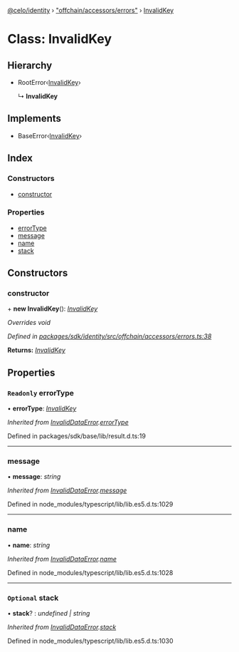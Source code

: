 [@celo/identity](../README.md) › ["offchain/accessors/errors"](../modules/_offchain_accessors_errors_.md) › [InvalidKey](_offchain_accessors_errors_.invalidkey.md)

# Class: InvalidKey

## Hierarchy

* RootError‹[InvalidKey](../enums/_offchain_accessors_errors_.schemaerrortypes.md#invalidkey)›

  ↳ **InvalidKey**

## Implements

* BaseError‹[InvalidKey](../enums/_offchain_accessors_errors_.schemaerrortypes.md#invalidkey)›

## Index

### Constructors

* [constructor](_offchain_accessors_errors_.invalidkey.md#constructor)

### Properties

* [errorType](_offchain_accessors_errors_.invalidkey.md#readonly-errortype)
* [message](_offchain_accessors_errors_.invalidkey.md#message)
* [name](_offchain_accessors_errors_.invalidkey.md#name)
* [stack](_offchain_accessors_errors_.invalidkey.md#optional-stack)

## Constructors

###  constructor

\+ **new InvalidKey**(): *[InvalidKey](_offchain_accessors_errors_.invalidkey.md)*

*Overrides void*

*Defined in [packages/sdk/identity/src/offchain/accessors/errors.ts:38](https://github.com/celo-org/celo-monorepo/blob/master/packages/sdk/identity/src/offchain/accessors/errors.ts#L38)*

**Returns:** *[InvalidKey](_offchain_accessors_errors_.invalidkey.md)*

## Properties

### `Readonly` errorType

• **errorType**: *[InvalidKey](../enums/_offchain_accessors_errors_.schemaerrortypes.md#invalidkey)*

*Inherited from [InvalidDataError](_offchain_accessors_errors_.invaliddataerror.md).[errorType](_offchain_accessors_errors_.invaliddataerror.md#readonly-errortype)*

Defined in packages/sdk/base/lib/result.d.ts:19

___

###  message

• **message**: *string*

*Inherited from [InvalidDataError](_offchain_accessors_errors_.invaliddataerror.md).[message](_offchain_accessors_errors_.invaliddataerror.md#message)*

Defined in node_modules/typescript/lib/lib.es5.d.ts:1029

___

###  name

• **name**: *string*

*Inherited from [InvalidDataError](_offchain_accessors_errors_.invaliddataerror.md).[name](_offchain_accessors_errors_.invaliddataerror.md#name)*

Defined in node_modules/typescript/lib/lib.es5.d.ts:1028

___

### `Optional` stack

• **stack**? : *undefined | string*

*Inherited from [InvalidDataError](_offchain_accessors_errors_.invaliddataerror.md).[stack](_offchain_accessors_errors_.invaliddataerror.md#optional-stack)*

Defined in node_modules/typescript/lib/lib.es5.d.ts:1030

